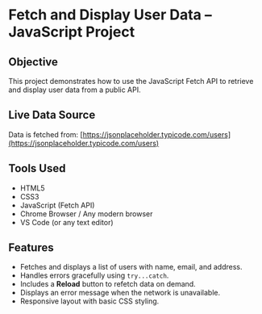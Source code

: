 # Fetch and Display User Data – JavaScript Project

##  Objective
This project demonstrates how to use the JavaScript Fetch API to retrieve and display user data from a public API.

##  Live Data Source
Data is fetched from: [https://jsonplaceholder.typicode.com/users](https://jsonplaceholder.typicode.com/users)

##  Tools Used
- HTML5
- CSS3
- JavaScript (Fetch API)
- Chrome Browser / Any modern browser
- VS Code (or any text editor)

##  Features
- Fetches and displays a list of users with name, email, and address.
- Handles errors gracefully using `try...catch`.
- Includes a **Reload** button to refetch data on demand.
- Displays an error message when the network is unavailable.
- Responsive layout with basic CSS styling.


